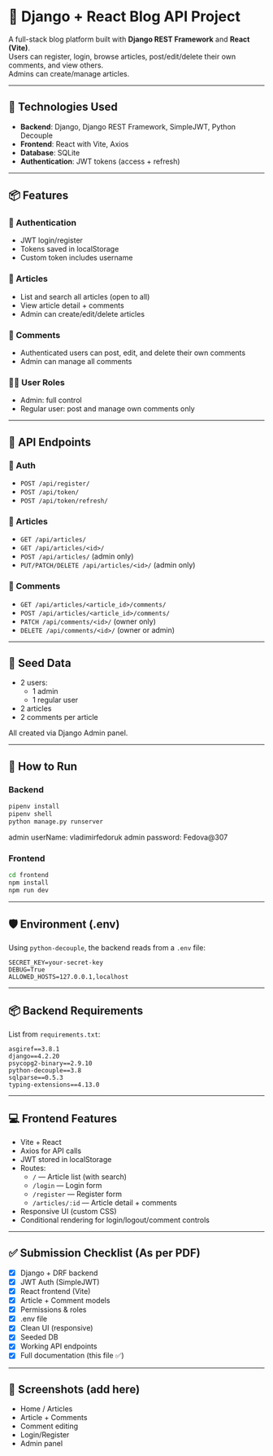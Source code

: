 # 📰 Django + React Blog API Project

A full-stack blog platform built with **Django REST Framework** and **React (Vite)**.  
Users can register, login, browse articles, post/edit/delete their own comments, and view others.  
Admins can create/manage articles.  

---

## 🔧 Technologies Used

- **Backend**: Django, Django REST Framework, SimpleJWT, Python Decouple
- **Frontend**: React with Vite, Axios
- **Database**: SQLite
- **Authentication**: JWT tokens (access + refresh)

---

## 📦 Features

### 🔐 Authentication
- JWT login/register
- Tokens saved in localStorage
- Custom token includes username

### 📄 Articles
- List and search all articles (open to all)
- View article detail + comments
- Admin can create/edit/delete articles

### 💬 Comments
- Authenticated users can post, edit, and delete their own comments
- Admin can manage all comments

### 🧑‍💻 User Roles
- Admin: full control
- Regular user: post and manage own comments only

---

## 🔁 API Endpoints

### 🔑 Auth
- `POST /api/register/`
- `POST /api/token/`
- `POST /api/token/refresh/`

### 📄 Articles
- `GET /api/articles/`
- `GET /api/articles/<id>/`
- `POST /api/articles/` (admin only)
- `PUT/PATCH/DELETE /api/articles/<id>/` (admin only)

### 💬 Comments
- `GET /api/articles/<article_id>/comments/`
- `POST /api/articles/<article_id>/comments/`
- `PATCH /api/comments/<id>/` (owner only)
- `DELETE /api/comments/<id>/` (owner or admin)

---

## 🌱 Seed Data

- 2 users:
  - 1 admin
  - 1 regular user
- 2 articles
- 2 comments per article

All created via Django Admin panel.

---

## 🧪 How to Run

### Backend
```bash
pipenv install
pipenv shell
python manage.py runserver
```

admin userName: vladimirfedoruk
admin password: Fedova@307

### Frontend
```bash
cd frontend
npm install
npm run dev
```

---

## 🛡 Environment (.env)

Using `python-decouple`, the backend reads from a `.env` file:

```
SECRET_KEY=your-secret-key
DEBUG=True
ALLOWED_HOSTS=127.0.0.1,localhost
```

---

## 📦 Backend Requirements

List from `requirements.txt`:

```
asgiref==3.8.1
django==4.2.20
psycopg2-binary==2.9.10
python-decouple==3.8
sqlparse==0.5.3
typing-extensions==4.13.0
```

---

## 💻 Frontend Features

- Vite + React
- Axios for API calls
- JWT stored in localStorage
- Routes:
  - `/` — Article list (with search)
  - `/login` — Login form
  - `/register` — Register form
  - `/articles/:id` — Article detail + comments
- Responsive UI (custom CSS)
- Conditional rendering for login/logout/comment controls

---

## ✅ Submission Checklist (As per PDF)

- [x] Django + DRF backend
- [x] JWT Auth (SimpleJWT)
- [x] React frontend (Vite)
- [x] Article + Comment models
- [x] Permissions & roles
- [x] .env file
- [x] Clean UI (responsive)
- [x] Seeded DB
- [x] Working API endpoints
- [x] Full documentation (this file ✅)

---

## 📸 Screenshots (add here)

- Home / Articles
- Article + Comments
- Comment editing
- Login/Register
- Admin panel
